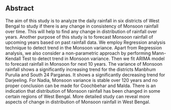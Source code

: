 ## Abstract
The aim of this study is to analyze the daily rainfall in six districts of West Bengal to study if there is any change in consistency of Monsoon rainfall over time. This will help to find any change in distribution of rainfall over years. Another purpose of this study is to forecast Monsoon rainfall of upcoming years based on past rainfall data. We employ Regression analysis technique to detect trend in the Monsoon variance. Apart from Regression analysis, we also consider a non-parametric approach by performing Mann-Kendall Test to detect trend in Monsoon variance. Then we fit ARIMA model to forecast rainfall in Monsoon for next 10 years. The variance of Monsoon rainfall shows a significantly increasing trend for the districts Manbhum Purulia and South 24 Parganas. It shows a significantly decreasing trend for Darjeeling. For Nadia, Monsoon variance is stable over 120 years and no proper conclusion can be made for Coochbehar and Malda. There is an indication that distribution of Monsoon rainfall has been changed in some certain regions of West Bengal. More detailed study can reveal more aspects of change in distribution of Monsoon rainfall in West Bengal.
